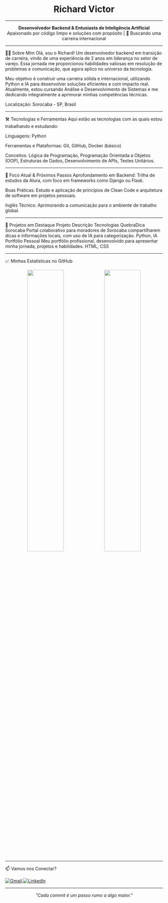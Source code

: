 <h1 align="center">Richard Victor</h1>

--------------------------------------------------------------------------------------------------------------------------

<p align="center">
<strong>Desenvolvedor Backend & Entusiasta de Inteligência Artificial</strong>
<br />
Apaixonado por código limpo e soluções com propósito | 🚀 Buscando uma carreira internacional
</p>

--------------------------------------------------------------------------------------------------------------------------

👨‍💻 Sobre Mim
Olá, sou o Richard! Um desenvolvedor backend em transição de carreira, vindo de uma experiência de 2 anos em liderança no setor de varejo. Essa jornada me proporcionou habilidades valiosas em resolução de problemas e comunicação, que agora aplico no universo da tecnologia.

Meu objetivo é construir uma carreira sólida e internacional, utilizando Python e IA para desenvolver soluções eficientes e com impacto real. Atualmente, estou cursando Análise e Desenvolvimento de Sistemas e me dedicando integralmente a aprimorar minhas competências técnicas.

Localização: Sorocaba - SP, Brasil

--------------------------------------------------------------------------------------------------------------------------

🛠️ Tecnologias e Ferramentas
Aqui estão as tecnologias com as quais estou trabalhando e estudando:

Linguagens: Python

Ferramentas e Plataformas: Git, GitHub, Docker (básico)

Conceitos: Lógica de Programação, Programação Orientada a Objetos (OOP), Estruturas de Dados, Desenvolvimento de APIs, Testes Unitários.

--------------------------------------------------------------------------------------------------------------------------

🌱 Foco Atual & Próximos Passos
Aprofundamento em Backend: Trilha de estudos da Alura, com foco em frameworks como Django ou Flask.

Boas Práticas: Estudo e aplicação de princípios de Clean Code e arquitetura de software em projetos pessoais.

Inglês Técnico: Aprimorando a comunicação para o ambiente de trabalho global.

--------------------------------------------------------------------------------------------------------------------------

🚀 Projetos em Destaque
Projeto	Descrição	Tecnologias
QuebraDica Sorocaba	Portal colaborativo para moradores de Sorocaba compartilharem dicas e informações locais, com uso de IA para categorização.	Python, IA
Portfólio Pessoal	Meu portfólio profissional, desenvolvido para apresentar minha jornada, projetos e habilidades.	HTML, CSS

--------------------------------------------------------------------------------------------------------------------------

📈 Minhas Estatísticas no GitHub
<div align="center">
<img src="https://github-readme-stats.vercel.app/api?username=rvalves10&show_icons=true&theme=tokyonight&hide_border=true&count_private=true" width="48%" />
<img src="https://github-readme-stats.vercel.app/api/top-langs/?username=rvalves10&layout=compact&theme=tokyonight&hide_border=true" width="48%" />
</div>

--------------------------------------------------------------------------------------------------------------------------

📫 Vamos nos Conectar?
<p align="left">
<a href="mailto:richardvic12@gmail.com">
<img align="center" src="https://img.shields.io/badge/-Gmail-%23EA4335?style=for-the-badge&logo=gmail&logoColor=white" alt="Gmail">
</a>
<a href="https://www.linkedin.com/in/richard-victor-3611a5303" target="_blank">
<img align="center" src="https://img.shields.io/badge/-LinkedIn-%230077B5?style=for-the-badge&logo=linkedin&logoColor=white" alt="LinkedIn">
</a>
</p>

--------------------------------------------------------------------------------------------------------------------------

<p align="center"><i>"Cada commit é um passo rumo a algo maior."</i></p>

